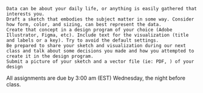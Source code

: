 
    Data can be about your daily life, or anything is easily gathered that interests you.
    Draft a sketch that embodies the subject matter in some way. Consider how form, color, and sizing, can best represent the data.
    Create that concept in a design program of your choice (Adobe Illustrator, Figma, etc). Include text for the visualization (title and labels or a key). Try to avoid the default settings.
    Be prepared to share your sketch and visualization during our next class and talk about some decisions you made and how you attempted to create it in the design program.
    Submit a picture of your sketch and a vector file (ie: PDF, ) of your design

All assignments are due by 3:00 am (EST) Wednesday, the night before class.
